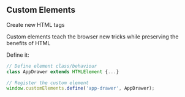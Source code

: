 ## Custom Elements

Create new HTML tags

Custom elements teach the browser new tricks while preserving the benefits of HTML

Define it:
```javascript
// Define element class/behaviour
class AppDrawer extends HTMLElement {...}

// Register the custom element
window.customElements.define('app-drawer', AppDrawer);
```
